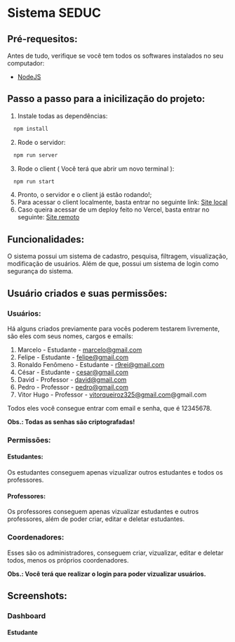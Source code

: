 # Sistema SEDUC

## Pré-requesitos:

Antes de tudo, verifique se você tem todos os softwares instalados no seu computador:
- [NodeJS](https://nodejs.org/pt-br/download)

## Passo a passo para a inicilização do projeto:
1. Instale todas as dependências:
```bash
  npm install
```
2. Rode o servidor:
```bash
  npm run server
``` 
3. Rode o client ( Você terá que abrir um novo terminal ):
```bash
  npm run start
```
4. Pronto, o servidor e o client já estão rodando!;
5. Para acessar o client localmente, basta entrar no seguinte link: [Site local](http://localhost:4200/)
6. Caso queira acessar de um deploy feito no Vercel, basta entrar no seguinte: [Site remoto](https://sistema-seduc-vitor.vercel.app/)

## Funcionalidades:
O sistema possui um sistema de cadastro, pesquisa, filtragem, visualização, modificação de usuários. Além de que, possui um sistema de login como segurança do sistema.

## Usuário criados e suas permissões:
### Usuários:
Há alguns criados previamente para vocês poderem testarem livremente, são eles com seus nomes, cargos e emails:
1. Marcelo - Estudante - marcelo@gmail.com
2. Felipe - Estudante - felipe@gmail.com
3. Ronaldo Fenômeno - Estudante - r9rei@gmail.com
4. César - Estudante - cesar@gmail.com
5. David - Professor - david@gmail.com
6. Pedro - Professor - pedro@gmail.com
7. Vitor Hugo - Professor - vitorqueiroz325@gmail.com@gmail.com

Todos eles você consegue entrar com email e senha, que é 12345678.

**Obs.: Todas as senhas são criptografadas!**

### Permissões:
#### Estudantes:
Os estudantes conseguem apenas vizualizar outros estudantes e todos os professores.

#### Professores:
Os professores conseguem apenas vizualizar estudantes e outros professores, além de poder criar, editar e deletar estudantes.

### Coordenadores:
Esses são os administradores, conseguem criar, vizualizar, editar e deletar todos, menos os próprios coordenadores.

**Obs.: Você terá que realizar o login para poder vizualizar usuários.**

## Screenshots:

### Dashboard
#### Estudante





